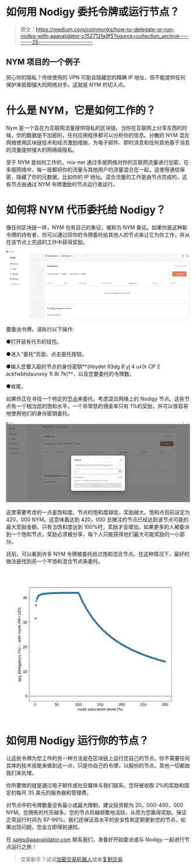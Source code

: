 # 如何用 Nodigy 委托令牌或运行节点？

> 原文：<https://medium.com/coinmonks/how-to-delegate-or-run-nodes-with-aaavalidator-c152712fa9f5?source=collection_archive---------25----------------------->

## NYM 项目的一个例子

担心你的隐私？传统使用的 VPN 可能会隐藏您的精确 IP 地址，但不能提供任何保护来抵御强大的网络对手。这就是 NYM 的切入点。

# 什么是 NYM，它是如何工作的？

Nym 是一个旨在为互联网流量提供隐私的区块链。当你在互联网上分享东西的时候，你的数据是不加密的，任何应用程序都可以分析你的信息。分散的 NYM 混合网络使用区块链技术和经济激励措施，为电子邮件、即时消息和任何其他基于消息的流量提供强大的网络级隐私。

至于 NYM 是如何工作的，mix-net 通过多层网络对你的互联网流量进行加密，在多层网络中，每一层都将你的流量与其他用户的流量混合在一起。这使得通信保密，隐藏了你的元数据，比如你的 IP 地址。混合流量的工作是由节点完成的，这些节点由通过 NYM 令牌激励的节点运行者运行。

# 如何将 NYM 代币委托给 Nodigy？

像任何区块链一样，NYM 也有自己的象征，被称为 NYM 象征。如果你是这种新令牌的持有者，你可以通过将你的令牌委托给其他人的节点来让它为你工作，并从在该节点上完成的工作中获得奖励。

![](img/89b9bd026a6bfefde18653ad9450b459.png)

要委派令牌，请执行以下操作:

●打开装有代币的钱包。

●进入“委托”页面，点击委托按钮。

●输入您要入股的节点的身份密钥**(hbydet 93dg 8 yj 4 ux3r CP 2 ackfwbhdaunxoy 1t 8t 7k)**，以及您要委托的令牌数。

●收尾。

如果你正在寻找一个特定的[节点](https://limitlessinsights.medium.com/earn-188-day-passive-income-node-strategy-9-ce9875c87294?source=post_internal_links---------4----------------------------)来委托，考虑混合网络上的 Nodigy 节点。这些节点有一个相当低的饱和水平，一个非常低的佣金率只有 1%的奖励，并可以很容易地使用他们的身份密钥委托。

![](img/66e8e2a370788c95b28299c6f01d2bc9.png)

这里需要考虑的一点是饱和度。节点的饱和度越低，奖励越大。饱和点目前设定为 420，000 NYM。这意味着达到 420，000 总赌注的节点已经达到该节点可能的最大奖励金额。只有当饱和度达到 100%时，奖励才会增加。如果更多的人被委派到一个饱和节点，奖励必须被分享，每个人只能获得他们最大可能奖励的一小部分。

目前，可以看到许多 NYM 令牌被委托给过饱和混合节点。在这种情况下，最好的做法是找到另一个不饱和混合节点来委托。

![](img/0330f836d795963632cbfa5ad99d6a6d.png)

# 如何用 Nodigy 运行你的节点？

让这些令牌为您工作的另一种方法是在区块链上运行您自己的节点。你不需要任何具体的技术技能来做到这一点，只是你自己的令牌，以股份的节点。其他一切都由我们来处理。

你所要做的就是通过电子邮件或社交媒体与我们联系。您将被收取 2%的奖励和固定的每月 35 美元的服务器和管理费。

对节点中的令牌数量没有最小或最大限制。建议投资额为 20，000-400，000 NYM。您拥有的代币越多，您的节点将越频繁地活跃，从而为您赢得奖励。保证正常运行时间为 97–99%。我们还保证高水平的安全性和定期更新您的节点。如果出现问题，您会立即得到通知。

在 sales@aaavalidator.com 联系我们，准备好开始委派或与 Nodigy 一起进行节点运行之旅！

> 交易新手？试试[加密交易机器人](/coinmonks/crypto-trading-bot-c2ffce8acb2a)或者[复制交易](/coinmonks/top-10-crypto-copy-trading-platforms-for-beginners-d0c37c7d698c)